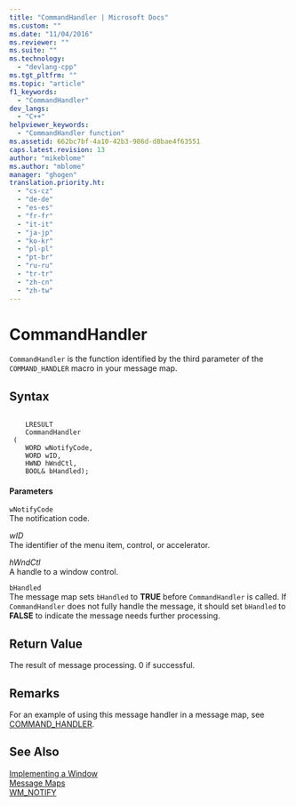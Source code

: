 ```yaml
---
title: "CommandHandler | Microsoft Docs"
ms.custom: ""
ms.date: "11/04/2016"
ms.reviewer: ""
ms.suite: ""
ms.technology: 
  - "devlang-cpp"
ms.tgt_pltfrm: ""
ms.topic: "article"
f1_keywords: 
  - "CommandHandler"
dev_langs: 
  - "C++"
helpviewer_keywords: 
  - "CommandHandler function"
ms.assetid: 662bc7bf-4a10-42b3-986d-d8bae4f63551
caps.latest.revision: 13
author: "mikeblome"
ms.author: "mblome"
manager: "ghogen"
translation.priority.ht: 
  - "cs-cz"
  - "de-de"
  - "es-es"
  - "fr-fr"
  - "it-it"
  - "ja-jp"
  - "ko-kr"
  - "pl-pl"
  - "pt-br"
  - "ru-ru"
  - "tr-tr"
  - "zh-cn"
  - "zh-tw"
---
```

# CommandHandler
`CommandHandler` is the function identified by the third parameter of the `COMMAND_HANDLER` macro in your message map.  
  
## Syntax  
  
```  
 
    LRESULT 
    CommandHandler 
 (
    WORD wNotifyCode,  
    WORD wID,  
    HWND hWndCtl,  
    BOOL& bHandled);
```  
  
#### Parameters  
 `wNotifyCode`  
 The notification code.  
  
 *wID*  
 The identifier of the menu item, control, or accelerator.  
  
 *hWndCtl*  
 A handle to a window control.  
  
 `bHandled`  
 The message map sets `bHandled` to **TRUE** before `CommandHandler` is called. If `CommandHandler` does not fully handle the message, it should set `bHandled` to **FALSE** to indicate the message needs further processing.  
  
## Return Value  
 The result of message processing. 0 if successful.  
  
## Remarks  
 For an example of using this message handler in a message map, see [COMMAND_HANDLER](http://msdn.microsoft.com/library/7b53ffe3-be95-43f7-a21a-dc9516a19f2a).  
  
## See Also  
 [Implementing a Window](../atl/implementing-a-window.md)   
 [Message Maps](../atl/message-maps-atl.md)   
 [WM_NOTIFY](http://msdn.microsoft.com/library/windows/desktop/bb775583)

